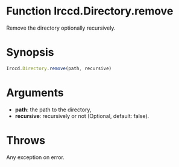 # Function Irccd.Directory.remove

Remove the directory optionally recursively.

# Synopsis

```javascript
Irccd.Directory.remove(path, recursive)
```

# Arguments

  - **path**: the path to the directory,
  - **recursive**: recursively or not (Optional, default: false).

# Throws

Any exception on error.
